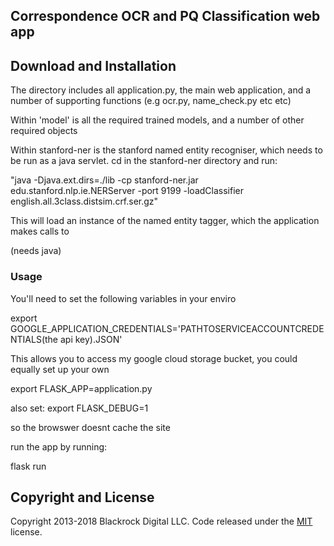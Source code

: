 

## Correspondence OCR and PQ Classification web app

## Download and Installation

The directory includes all application.py, the main web application, and a number of supporting functions (e.g ocr.py, name_check.py etc etc)

Within 'model' is all the required trained models, and a number of other required objects

Within stanford-ner is the stanford named entity recogniser, which needs to be run as a java servlet. cd in the stanford-ner directory and run:

"java -Djava.ext.dirs=./lib -cp stanford-ner.jar edu.stanford.nlp.ie.NERServer -port 9199 -loadClassifier english.all.3class.distsim.crf.ser.gz"

This will load an instance of the named entity tagger, which the application makes calls to

(needs java)


###  Usage

You'll need to set the following variables in your enviro

export GOOGLE_APPLICATION_CREDENTIALS='PATHTOSERVICEACCOUNTCREDENTIALS(the api key).JSON'

This allows you to access my google cloud storage bucket, you could equally set up your own

export FLASK_APP=application.py

also set: export FLASK_DEBUG=1

so the browswer doesnt cache the site

run the app by running:

flask run






## Copyright and License

Copyright 2013-2018 Blackrock Digital LLC. Code released under the [MIT](https://github.com/BlackrockDigital/startbootstrap-portfolio-item/blob/gh-pages/LICENSE) license.
